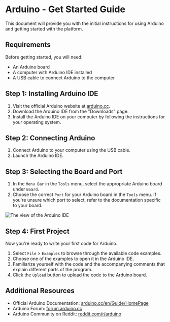 # Arduino - Get Started Guide

This document will provide you with the initial instructions for using Arduino and getting started with the platform.

## Requirements

Before getting started, you will need:

- An Arduino board
- A computer with Arduino IDE installed
- A USB cable to connect Arduino to the computer

## Step 1: Installing Arduino IDE

1. Visit the official Arduino website at [arduino.cc](https://www.arduino.cc/).
2. Download the Arduino IDE from the "Downloads" page.
3. Install the Arduino IDE on your computer by following the instructions for your operating system.

## Step 2: Connecting Arduino

1. Connect Arduino to your computer using the USB cable.
2. Launch the Arduino IDE.

## Step 3: Selecting the Board and Port

1. In the `Menu Bar` in the `Tools` menu, select the appropriate Arduino board under `Board`.
2. Choose the correct `Port` for your Arduino board in the `Tools` menu. If you're unsure which port to select, refer to the documentation specific to your board.

![The view of the Arduino IDE](https://images.theengineeringprojects.com/image/main/2018/10/Introduction-to-Arduino-IDE-9.jpg)

## Step 4: First Project

Now you're ready to write your first code for Arduino.

1. Select `File` > `Examples` to browse through the available code examples.
2. Choose one of the examples to open it in the Arduino IDE.
3. Familiarize yourself with the code and the accompanying comments that explain different parts of the program.
4. Click the `Upload` button to upload the code to the Arduino board.

## Additional Resources

- Official Arduino Documentation: [arduino.cc/en/Guide/HomePage](https://www.arduino.cc/en/Guide/HomePage)
- Arduino Forum: [forum.arduino.cc](https://forum.arduino.cc/)
- Arduino Community on Reddit: [reddit.com/r/arduino](https://www.reddit.com/r/arduino/)
